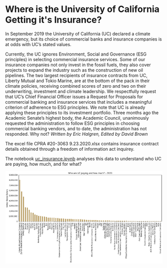 # Where is the University of California Getting it's Insurance?

In September 2019 the University of California (UC) declared a climate emergency, but its choice of commercial banks and insurance companies is at odds with UC’s stated values.

Currently, the UC ignores Environment, Social and Governance (ESG principles) in selecting commercial insurance services. Some of our insurance companies not only invest in the fossil fuels, they also cover projects to expand the industry such as the construction of new oil pipelines. The two largest recipients of insurance contracts from UC, Liberty Mutual and Tokio Marine, are at the bottom of the pack in their climate policies, receiving combined scores of zero and two on their underwriting, investment and climate leadership. We respectfully request that UC’s Chief Financial Officer issues a Request for Proposals for commercial banking and insurance services that includes a meaningful criterion of adherence to ESG principles. We note that UC is already applying these principles to its investment portfolio. Three months ago the Academic Senate’s highest body, the Academic Council, unanimously requested the administration to follow ESG principles in choosing commercial banking vendors, and to date, the administration has not responded. Why not? 
_Written by Eric Halgren, Edited by David Brown_

The excel file CPRA #20-3063 9.23.2020.xlsx contains insurance contract details obtained through a freedom of information act inquirey.

The notebook [uc_insurance.ipynb](http://localhost:8888/notebooks/Climate%20Crisis/uc_insurers_2020/uc_insurance.ipynb) analyses this data to understand who UC are paying, how much, and for what?

![The Grand Totals](https://github.com/davidbrown2324/uc_insurers/blob/main/png_figures/grandtotals.png)

